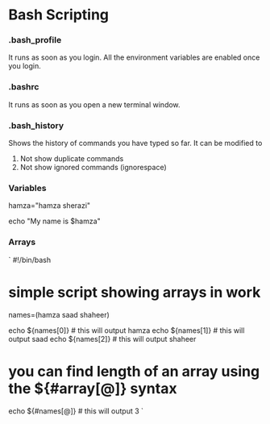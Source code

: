 # Bash Scripting


### .bash_profile 
It runs as soon as you login. All the environment variables are enabled once you login.

### .bashrc
It runs as soon as you open a new terminal window.

### .bash_history 
Shows the history of commands you have typed so far. It can be modified to
1. Not show duplicate commands
2. Not show ignored commands (ignorespace)

### Variables
hamza="hamza sherazi"

echo "My name is $hamza"

### Arrays
`
#!/bin/bash

# simple script showing arrays in work

names=(hamza saad shaheer)

echo ${names[0]}        # this will output hamza
echo ${names[1]}        # this will output saad
echo ${names[2]}        # this will output shaheer


# you can find length of an array using the ${#array[@]} syntax

echo ${#names[@]}       # this will output 3
`


